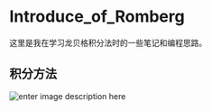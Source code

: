 # Introduce_of_Romberg
这里是我在学习龙贝格积分法时的一些笔记和编程思路。
## 积分方法
![enter image description here](https://raw.githubusercontent.com/Bugatti100Peagle/Wudao-dict/master/2017-11-25%2016-52-09%E5%B1%8F%E5%B9%95%E6%88%AA%E5%9B%BE.png)
